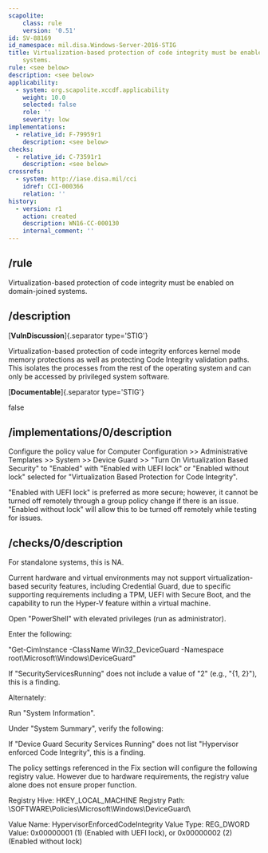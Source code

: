 ```yaml
---
scapolite:
    class: rule
    version: '0.51'
id: SV-88169
id_namespace: mil.disa.Windows-Server-2016-STIG
title: Virtualization-based protection of code integrity must be enabled on domain-joined
    systems.
rule: <see below>
description: <see below>
applicability:
  - system: org.scapolite.xccdf.applicability
    weight: 10.0
    selected: false
    role: ''
    severity: low
implementations:
  - relative_id: F-79959r1
    description: <see below>
checks:
  - relative_id: C-73591r1
    description: <see below>
crossrefs:
  - system: http://iase.disa.mil/cci
    idref: CCI-000366
    relation: ''
history:
  - version: r1
    action: created
    description: WN16-CC-000130
    internal_comment: ''
---
```



## /rule

Virtualization-based protection of code integrity must be enabled on domain-joined systems.

## /description

[**VulnDiscussion**]{.separator type='STIG'}

Virtualization-based protection of code integrity enforces kernel mode memory protections as well as protecting Code Integrity validation paths. This isolates the processes from the rest of the operating system and can only be accessed by privileged system software.

[**Documentable**]{.separator type='STIG'}

false

## /implementations/0/description

Configure the policy value for Computer Configuration >> Administrative Templates >> System >> Device Guard >> "Turn On Virtualization Based Security" to "Enabled" with "Enabled with UEFI lock" or "Enabled without lock" selected for "Virtualization Based Protection for Code Integrity".

"Enabled with UEFI lock" is preferred as more secure; however, it cannot be turned off remotely through a group policy change if there is an issue. "Enabled without lock" will allow this to be turned off remotely while testing for issues.

## /checks/0/description

For standalone systems, this is NA.

Current hardware and virtual environments may not support virtualization-based security features, including Credential Guard, due to specific supporting requirements including a TPM, UEFI with Secure Boot, and the capability to run the Hyper-V feature within a virtual machine.

Open "PowerShell" with elevated privileges (run as administrator).

Enter the following:

"Get-CimInstance -ClassName Win32_DeviceGuard -Namespace root\Microsoft\Windows\DeviceGuard"

If "SecurityServicesRunning" does not include a value of "2" (e.g., "{1, 2}"), this is a finding.

Alternately:

Run "System Information".

Under "System Summary", verify the following:

If "Device Guard Security Services Running" does not list "Hypervisor enforced Code Integrity", this is a finding.

The policy settings referenced in the Fix section will configure the following registry value. However due to hardware requirements, the registry value alone does not ensure proper function.

Registry Hive: HKEY_LOCAL_MACHINE
Registry Path: \SOFTWARE\Policies\Microsoft\Windows\DeviceGuard\

Value Name: HypervisorEnforcedCodeIntegrity
Value Type: REG_DWORD
Value: 0x00000001 (1) (Enabled with UEFI lock), or 0x00000002 (2) (Enabled without lock)
